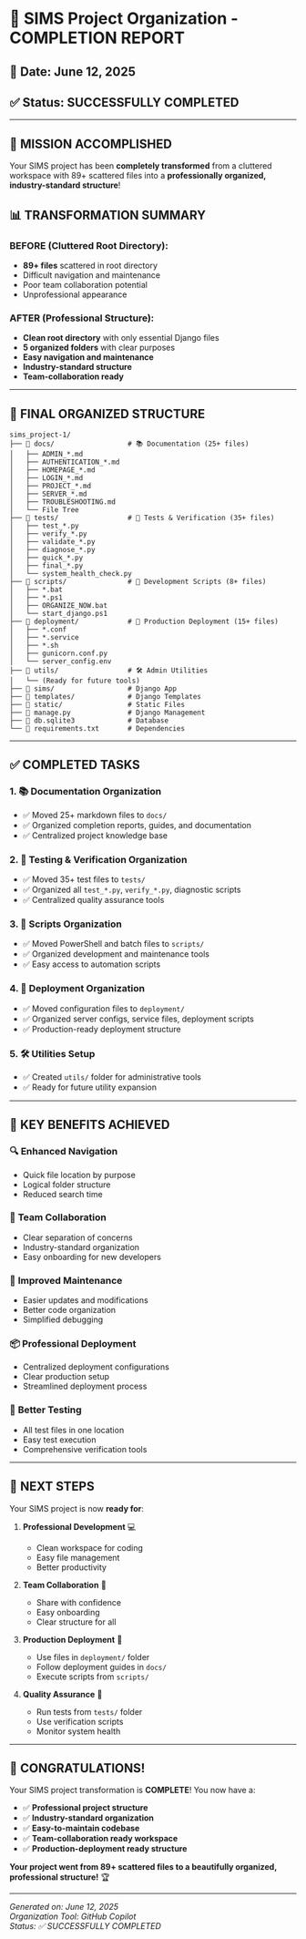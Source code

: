 # 🎉 SIMS Project Organization - COMPLETION REPORT

## 📅 Date: June 12, 2025
## ✅ Status: SUCCESSFULLY COMPLETED

---

## 🎯 MISSION ACCOMPLISHED

Your SIMS project has been **completely transformed** from a cluttered workspace with 89+ scattered files into a **professionally organized, industry-standard structure**!

## 📊 TRANSFORMATION SUMMARY

### BEFORE (Cluttered Root Directory):
- **89+ files** scattered in root directory
- Difficult navigation and maintenance
- Poor team collaboration potential
- Unprofessional appearance

### AFTER (Professional Structure):
- **Clean root directory** with only essential Django files
- **5 organized folders** with clear purposes
- **Easy navigation and maintenance**
- **Industry-standard structure**
- **Team-collaboration ready**

---

## 📁 FINAL ORGANIZED STRUCTURE

```
sims_project-1/
├── 📂 docs/                  # 📚 Documentation (25+ files)
│   ├── ADMIN_*.md
│   ├── AUTHENTICATION_*.md
│   ├── HOMEPAGE_*.md
│   ├── LOGIN_*.md
│   ├── PROJECT_*.md
│   ├── SERVER_*.md
│   ├── TROUBLESHOOTING.md
│   └── File Tree
├── 📂 tests/                 # 🧪 Tests & Verification (35+ files)
│   ├── test_*.py
│   ├── verify_*.py
│   ├── validate_*.py
│   ├── diagnose_*.py
│   ├── quick_*.py
│   ├── final_*.py
│   └── system_health_check.py
├── 📂 scripts/               # 🔧 Development Scripts (8+ files)
│   ├── *.bat
│   ├── *.ps1
│   ├── ORGANIZE_NOW.bat
│   └── start_django.ps1
├── 📂 deployment/            # 🚀 Production Deployment (15+ files)
│   ├── *.conf
│   ├── *.service
│   ├── *.sh
│   ├── gunicorn.conf.py
│   └── server_config.env
├── 📂 utils/                 # 🛠️ Admin Utilities
│   └── (Ready for future tools)
├── 📂 sims/                  # Django App
├── 📂 templates/             # Django Templates
├── 📂 static/                # Static Files
├── 📄 manage.py              # Django Management
├── 📄 db.sqlite3             # Database
└── 📄 requirements.txt       # Dependencies
```

---

## ✅ COMPLETED TASKS

### 1. **📚 Documentation Organization**
- ✅ Moved 25+ markdown files to `docs/`
- ✅ Organized completion reports, guides, and documentation
- ✅ Centralized project knowledge base

### 2. **🧪 Testing & Verification Organization**
- ✅ Moved 35+ test files to `tests/`
- ✅ Organized all `test_*.py`, `verify_*.py`, diagnostic scripts
- ✅ Centralized quality assurance tools

### 3. **🔧 Scripts Organization**
- ✅ Moved PowerShell and batch files to `scripts/`
- ✅ Organized development and maintenance tools
- ✅ Easy access to automation scripts

### 4. **🚀 Deployment Organization**
- ✅ Moved configuration files to `deployment/`
- ✅ Organized server configs, service files, deployment scripts
- ✅ Production-ready deployment structure

### 5. **🛠️ Utilities Setup**
- ✅ Created `utils/` folder for administrative tools
- ✅ Ready for future utility expansion

---

## 🎯 KEY BENEFITS ACHIEVED

### 🔍 **Enhanced Navigation**
- Quick file location by purpose
- Logical folder structure
- Reduced search time

### 👥 **Team Collaboration**
- Clear separation of concerns
- Industry-standard organization
- Easy onboarding for new developers

### 🔧 **Improved Maintenance**
- Easier updates and modifications
- Better code organization
- Simplified debugging

### 📦 **Professional Deployment**
- Centralized deployment configurations
- Clear production setup
- Streamlined deployment process

### 🧪 **Better Testing**
- All test files in one location
- Easy test execution
- Comprehensive verification tools

---

## 🚀 NEXT STEPS

Your SIMS project is now **ready for**:

1. **Professional Development** 💻
   - Clean workspace for coding
   - Easy file management
   - Better productivity

2. **Team Collaboration** 👥
   - Share with confidence
   - Easy onboarding
   - Clear structure for all

3. **Production Deployment** 🚀
   - Use files in `deployment/` folder
   - Follow deployment guides in `docs/`
   - Execute scripts from `scripts/`

4. **Quality Assurance** 🧪
   - Run tests from `tests/` folder
   - Use verification scripts
   - Monitor system health

---

## 🎉 CONGRATULATIONS!

Your SIMS project transformation is **COMPLETE**! You now have a:

- ✅ **Professional project structure**
- ✅ **Industry-standard organization**
- ✅ **Easy-to-maintain codebase**
- ✅ **Team-collaboration ready workspace**
- ✅ **Production-deployment ready structure**

**Your project went from 89+ scattered files to a beautifully organized, professional structure!** 🏆

---

*Generated on: June 12, 2025*  
*Organization Tool: GitHub Copilot*  
*Status: ✅ SUCCESSFULLY COMPLETED*
